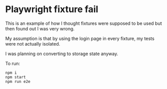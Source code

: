# Playwright fixture fail

This is an example of how I thought fixtures were supposed to be used but then found out I was very wrong.

My assumption is that by using the login page in every fixture, my tests were not actually isolated.

I was planning on converting to storage state anyway.

To run:

```
npm i
npm start
npm run e2e
```
